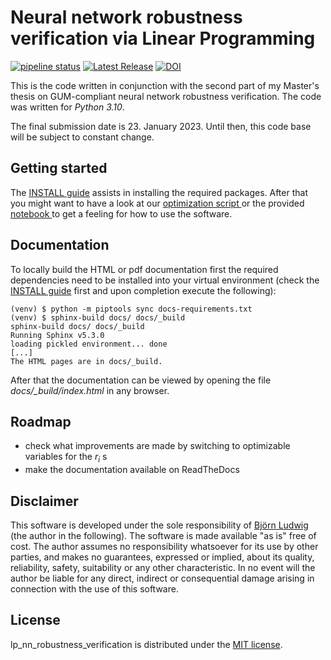 # Neural network robustness verification via Linear Programming

[![pipeline status](https://gitlab1.ptb.de/ludwig10_masters_thesis/lp_nn_robustness_verification/badges/main/pipeline.svg)](https://gitlab1.ptb.de/ludwig10_masters_thesis/lp_nn_robustness_verification/-/commits/main)
[![Latest Release](https://img.shields.io/github/v/release/BjoernLudwigPTB/lp_nn_robustness_verification?label=Latest%20release)](https://github.com/BjoernLudwigPTB/lp_nn_robustness_verification/releases/latest)
[![DOI](https://zenodo.org/badge/587113361.svg)](https://zenodo.org/badge/latestdoi/587113361)

This is the code written in conjunction with the second part of my Master's thesis on 
GUM-compliant neural network robustness verification. The code was written for 
_Python 3.10_.

The final submission date is 23. January 2023. Until then, this code base will be 
subject to constant change.

## Getting started

The [INSTALL guide](INSTALL.md) assists in installing the required packages.
After that you might want to have a look at our [optimization script
](./src/lp_nn_robustness_verification/optimize.py) or the provided [notebook
](./src/lp_nn_robustness_verification/examples/linear_inclusion.ipynb) to get a 
feeling for how to use the software.

## Documentation

To locally build the HTML or pdf documentation first the required dependencies need 
to be installed into your virtual environment (check the [INSTALL guide](INSTALL.md) 
first and upon completion execute the following):

```shell
(venv) $ python -m piptools sync docs-requirements.txt
(venv) $ sphinx-build docs/ docs/_build
sphinx-build docs/ docs/_build
Running Sphinx v5.3.0
loading pickled environment... done
[...]
The HTML pages are in docs/_build.
```

After that the documentation can be viewed by opening the file
_docs/\_build/index.html_ in any browser.

## Roadmap

- check what improvements are made by switching to optimizable variables for the $r_i$ s
- make the documentation available on ReadTheDocs

## Disclaimer

This software is developed under the sole responsibility of [Björn
Ludwig](https://github.com/BjoernLudwigPTB) (the author in the following). The 
software is made available "as is" free of cost. The author assumes no 
responsibility whatsoever for its use by other parties, and makes no guarantees, 
expressed or implied, about its quality, reliability, safety, suitability or any 
other characteristic. In no event will the author be liable for any direct, indirect or 
consequential damage arising in connection with the use of this software.

## License

lp_nn_robustness_verification is distributed under the [MIT
license](https://github.com/BjoernLudwigPTB/lp_nn_robustness_verification/blob/main/LICENSE).